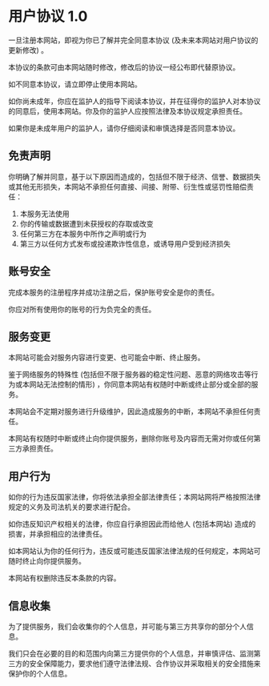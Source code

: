 # 用户协议 1.0 

一旦注册本网站，即视为你已了解并完全同意本协议 (及未来本网站对用户协议的更新修改) 。

本协议的条款可由本网站随时修改，修改后的协议一经公布即代替原协议。

如不同意本协议，请立即停止使用本网站。

如你尚未成年，你应在监护人的指导下阅读本协议，并在征得你的监护人对本协议的同意后，使用本网站。你及你的监护人应按照法律及本协议规定承担责任。

如果你是未成年用户的监护人，请你仔细阅读和审慎选择是否同意本协议。

## 免责声明

你明确了解并同意，基于以下原因而造成的，包括但不限于经济、信誉、数据损失或其他无形损失，本网站不承担任何直接、间接、附带、衍生性或惩罚性赔偿责任：  

1. 本服务无法使用  
1. 你的传输或数据遭到未获授权的存取或改变  
1. 任何第三方在本服务中所作之声明或行为  
1. 第三方以任何方式发布或投递欺诈性信息，或诱导用户受到经济损失

## 账号安全

完成本服务的注册程序并成功注册之后，保护账号安全是你的责任。

你应对所有使用你的账号的行为负完全的责任。

## 服务变更

本网站可能会对服务内容进行变更、也可能会中断、终止服务。

鉴于网络服务的特殊性 (包括但不限于服务器的稳定性问题、恶意的网络攻击等行为或本网站无法控制的情形) ，你同意本网站有权随时中断或终止部分或全部的服务。

本网站会不定期对服务进行升级维护，因此造成服务的中断，本网站不承担任何责任。

本网站有权随时中断或终止向你提供服务，删除你账号及内容而无需对你或任何第三方承担责任。

## 用户行为

如你的行为违反国家法律，你将依法承担全部法律责任；本网站网将严格按照法律规定的义务及司法机关的要求进行配合。

如你违反知识产权相关的法律，你应自行承担因此而给他人 (包括本网站) 造成的损害，并承担相应的法律责任。

如本网站认为你的任何行为，违反或可能违反国家法律法规的任何规定，本网站可随时终止向你提供服务。

本网站有权删除违反本条款的内容。

## 信息收集

为了提供服务，我们会收集你的个人信息，并可能与第三方共享你的部分个人信息。

我们只会在必要的目的和范围内向第三方提供你的个人信息，并审慎评估、监测第三方的安全保障能力，要求他们遵守法律法规、合作协议并采取相关的安全措施来保护你的个人信息。

